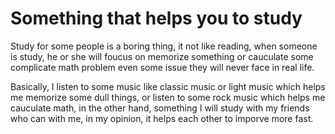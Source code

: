 # Something that helps you to study

Study for some people is a boring thing, it not like reading, when someone is study, he or she will foucus on memorize something or cauculate some complicate math problem even some issue they will never face in real life.

Basically, I listen to some music like classic music or light music which helps me memorize some dull things, or listen to some rock music which helps me cauculate math, in the other hand, something I will study with my friends who can with me, in my opinion, it helps each other to imporve more fast.